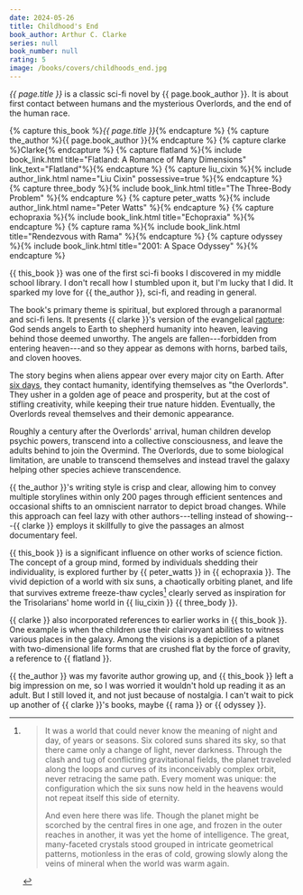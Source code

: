 ```yaml
---
date: 2024-05-26
title: Childhood's End
book_author: Arthur C. Clarke
series: null
book_number: null
rating: 5
image: /books/covers/childhoods_end.jpg
---
```


<cite class="book-title">{{ page.title }}</cite> is a classic sci-fi novel by
<span class="author-name">{{ page.book_author }}</span>. It is about first
contact between humans and the mysterious Overlords, and the end of the human
race.

{% capture this_book %}<cite class="book-title">{{ page.title }}</cite>{% endcapture %}
{% capture the_author %}<span class="author-name">{{ page.book_author }}</span>{% endcapture %}
{% capture clarke %}<span class="author-name">Clarke</span>{% endcapture %}
{% capture flatland %}{% include book_link.html title="Flatland: A Romance of Many Dimensions" link_text="Flatland"%}{% endcapture %}
{% capture liu_cixin %}{% include author_link.html name="Liu Cixin" possessive=true %}{% endcapture %}
{% capture three_body %}{% include book_link.html title="The Three-Body Problem" %}{% endcapture %}
{% capture peter_watts %}{% include author_link.html name="Peter Watts" %}{% endcapture %}
{% capture echopraxia %}{% include book_link.html title="Echopraxia" %}{% endcapture %}
{% capture rama %}{% include book_link.html title="Rendezvous with Rama" %}{% endcapture %}
{% capture odyssey %}{% include book_link.html title="2001: A Space Odyssey" %}{% endcapture %}

{{ this_book }} was one of the first sci-fi books I discovered in my middle
school library. I don't recall how I stumbled upon it, but I'm lucky that I
did. It sparked my love for {{ the_author }}, sci-fi, and reading in general.

The book's primary theme is spiritual, but explored through a paranormal and
sci-fi lens. It presents {{ clarke }}'s version of the evangelical
[rapture][rapture]: God sends angels to Earth to shepherd humanity into
heaven, leaving behind those deemed unworthy. The angels are
fallen---forbidden from entering heaven---and so they appear as demons with
horns, barbed tails, and cloven hooves.

[rapture]: https://en.wikipedia.org/wiki/Rapture

The story begins when aliens appear over every major city on Earth. After [six
days][sixth_day], they contact humanity, identifying themselves as "the
Overlords". They usher in a golden age of peace and prosperity, but at the
cost of stifling creativity, while keeping their true nature hidden.
Eventually, the Overlords reveal themselves and their demonic appearance.

[sixth_day]: https://en.wikipedia.org/wiki/Genesis_creation_narrative

Roughly a century after the Overlords' arrival, human children develop psychic
powers, transcend into a collective consciousness, and leave the adults behind
to join the Overmind. The Overlords, due to some biological limitation, are
unable to transcend themselves and instead travel the galaxy helping other
species achieve transcendence.

{{ the_author }}'s writing style is crisp and clear, allowing him to convey
multiple storylines within only 200 pages through efficient sentences and
occasional shifts to an omniscient narrator to depict broad changes. While
this approach can feel lazy with other authors---telling instead of
showing---{{ clarke }} employs it skillfully to give the passages an almost
documentary feel.

{{ this_book }} is a significant influence on other works of science fiction.
The concept of a group mind, formed by individuals shedding their
individuality, is explored further by {{ peter_watts }} in {{ echopraxia }}.
The vivid depiction of a world with six suns, a chaotically orbiting planet,
and life that survives extreme freeze-thaw cycles[^six_stars] clearly served
as inspiration for the Trisolarians' home world in {{ liu_cixin }} {{
three_body }}.

[^six_stars]:
    > It was a world that could never know the meaning of night and day, of
    > years or seasons. Six colored suns shared its sky, so that there came
    > only a change of light, never darkness. Through the clash and tug of
    > conflicting gravitational fields, the planet traveled along the loops
    > and curves of its inconceivably complex orbit, never retracing the same
    > path. Every moment was unique: the configuration which the six suns now
    > held in the heavens would not repeat itself this side of eternity.
    >
    > And even here there was life. Though the planet might be scorched by the
    > central fires in one age, and frozen in the outer reaches in another, it
    > was yet the home of intelligence. The great, many-faceted crystals stood
    > grouped in intricate geometrical patterns, motionless in the eras of
    > cold, growing slowly along the veins of mineral when the world was warm
    > again.

{{ clarke }} also incorporated references to earlier works in {{ this_book }}.
One example is when the children use their clairvoyant abilities to witness
various places in the galaxy. Among the visions is a depiction of a planet
with two-dimensional life forms that are crushed flat by the force of gravity,
a reference to {{ flatland }}.

{{ the_author }} was my favorite author growing up, and {{ this_book }} left a
big impression on me, so I was worried it wouldn't hold up reading it as an
adult. But I still loved it, and not just because of nostalgia. I can't wait
to pick up another of {{ clarke }}'s books, maybe {{ rama }} or {{ odyssey }}.

